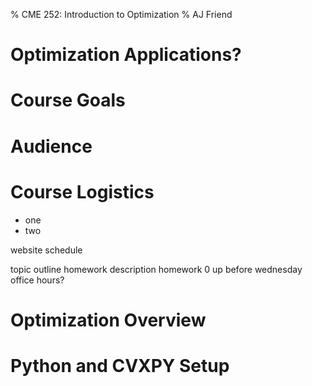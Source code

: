 % CME 252: Introduction to Optimization
% AJ Friend

# Optimization Applications?

# Course Goals

# Audience

# Course Logistics
- one
- two

website
schedule

topic outline
homework description
homework 0 up before wednesday
office hours?

# Optimization Overview

# Python and CVXPY Setup